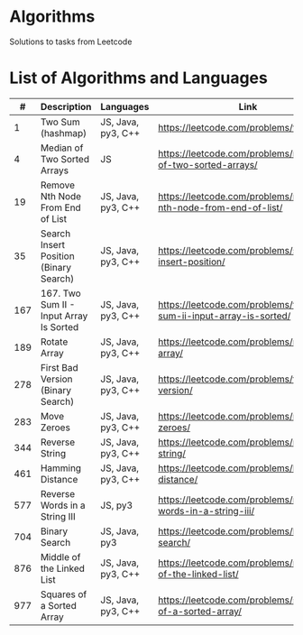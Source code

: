 # Algorithms

Solutions to tasks from Leetcode

# List of Algorithms and Languages

| #   | Description                             | Languages          | Link                                                            |
| --- | --------------------------------------- | ------------------ | --------------------------------------------------------------- |
| 1   | Two Sum (hashmap)                       | JS, Java, py3, C++ | https://leetcode.com/problems/two-sum/                          |
| 4   | Median of Two Sorted Arrays             | JS                 | https://leetcode.com/problems/median-of-two-sorted-arrays/      |
| 19  | Remove Nth Node From End of List        | JS, Java, py3, C++ | https://leetcode.com/problems/remove-nth-node-from-end-of-list/ |
| 35  | Search Insert Position (Binary Search)  | JS, Java, py3, C++ | https://leetcode.com/problems/search-insert-position/           |
| 167 | 167. Two Sum II - Input Array Is Sorted | JS, Java, py3, C++ | https://leetcode.com/problems/two-sum-ii-input-array-is-sorted/ |
| 189 | Rotate Array                            | JS, Java, py3, C++ | https://leetcode.com/problems/rotate-array/                     |
| 278 | First Bad Version (Binary Search)       | JS, Java, py3, C++ | https://leetcode.com/problems/first-bad-version/                |
| 283 | Move Zeroes                             | JS, Java, py3, C++ | https://leetcode.com/problems/move-zeroes/                      |
| 344 | Reverse String                          | JS, Java, py3, C++ | https://leetcode.com/problems/reverse-string/                   |
| 461 | Hamming Distance                        | JS, Java, py3, C++ | https://leetcode.com/problems/hamming-distance/                 |
| 577 | Reverse Words in a String III           | JS, py3            | https://leetcode.com/problems/reverse-words-in-a-string-iii/    |
| 704 | Binary Search                           | JS, Java, py3      | https://leetcode.com/problems/binary-search/                    |
| 876 | Middle of the Linked List               | JS, Java, py3, C++ | https://leetcode.com/problems/middle-of-the-linked-list/        |
| 977 | Squares of a Sorted Array               | JS, Java, py3, C++ | https://leetcode.com/problems/squares-of-a-sorted-array/        |
